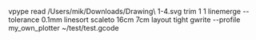 
vpype read /Users/mik/Downloads/Drawing\ 1-4.svg trim 1 1 linemerge --tolerance 0.1mm linesort scaleto 16cm 7cm layout  tight gwrite --profile my_own_plotter ~/test/test.gcode
